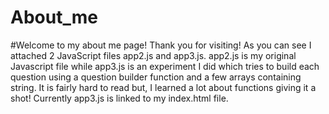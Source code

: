 # About_me

#Welcome to my about me page!
Thank you for visiting! As you can see I attached 2 JavaScript files app2.js and app3.js. app2.js is my original Javascript file while app3.js is an experiment I did which tries to build each question using a question builder function and a few arrays containing string. It is fairly hard to read but, I learned a lot about functions giving it a shot! Currently app3.js is linked to my index.html file. 